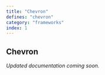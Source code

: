 ```yaml
---
title: "Chevron"
defines: "chevron"
category: "frameworks"
index: 1
---
```


## Chevron

_Updated documentation coming soon._
